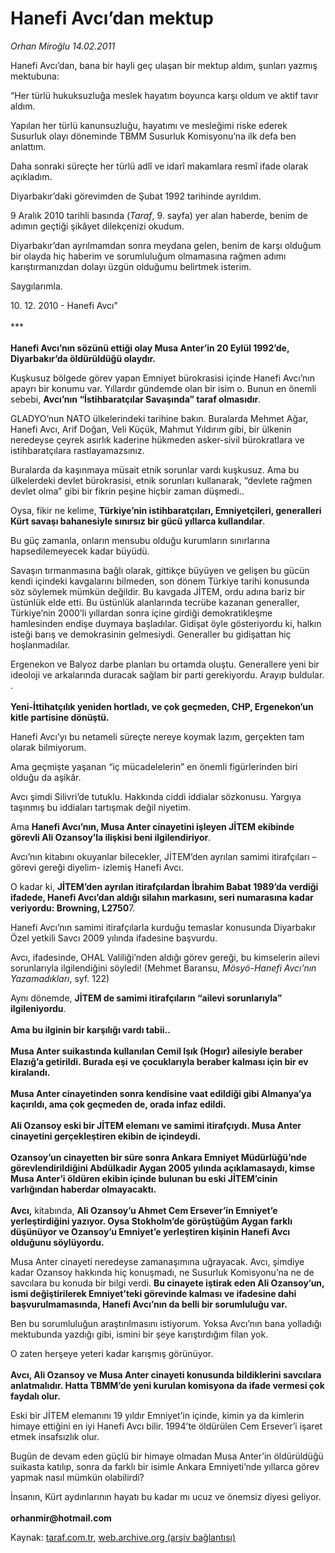 # Hanefi Avcı’dan mektup

*Orhan Miroğlu 14.02.2011*

<div class="yazi"><p>Hanefi Avcı’dan, bana bir hayli geç ulaşan bir mektup aldım, şunları yazmış mektubuna:</p>
<p>“Her türlü hukuksuzluğa meslek hayatım boyunca karşı oldum ve aktif tavır aldım. </p>
<p>Yapılan her türlü kanunsuzluğu, hayatımı ve mesleğimi riske ederek Susurluk olayı döneminde TBMM Susurluk Komisyonu’na ilk defa ben anlattım. </p>
<p>Daha sonraki süreçte her türlü adlî ve idarî makamlara resmî ifade olarak açıkladım.</p>
<p>Diyarbakır’daki görevimden de Şubat 1992 tarihinde ayrıldım.</p>
<p>9 Aralık 2010 tarihli basında (<i>Taraf</i>, 9. sayfa) yer alan haberde, benim de adımın geçtiği şikâyet dilekçenizi okudum.</p>
<p>Diyarbakır’dan ayrılmamdan sonra meydana gelen, benim de karşı olduğum bir olayda hiç haberim ve sorumluluğum olmamasına rağmen adımı karıştırmanızdan dolayı üzgün olduğumu belirtmek isterim.</p>
<p>Saygılarımla.</p>
<p>10. 12. 2010 - Hanefi Avcı”<br/><br/>***<br/><br/><b>Hanefi Avcı’nın sözünü ettiği olay Musa Anter’in 20 Eylül 1992’de, Diyarbakır’da öldürüldüğü olaydır. </b></p>
<p>Kuşkusuz bölgede görev yapan Emniyet bürokrasisi içinde Hanefi Avcı’nın apayrı bir konumu var. Yıllardır gündemde olan bir isim o. Bunun en önemli sebebi, <b>Avcı’nın “İstihbaratçılar Savaşında” taraf olmasıdır</b>. </p>
<p>GLADYO’nun NATO ülkelerindeki tarihine bakın. Buralarda Mehmet Ağar, Hanefi Avcı, Arif Doğan, Veli Küçük, Mahmut Yıldırım gibi, bir ülkenin neredeyse çeyrek asırlık kaderine hükmeden asker-sivil bürokratlara ve istihbaratçılara rastlayamazsınız. </p>
<p>Buralarda da kaşınmaya müsait etnik sorunlar vardı kuşkusuz. Ama bu ülkelerdeki devlet bürokrasisi, etnik sorunları kullanarak, “devlete rağmen devlet olma” gibi bir fikrin peşine hiçbir zaman düşmedi.. </p>
<p>Oysa, fikir ne kelime, <b>Türkiye’nin istihbaratçıları, Emniyetçileri, generalleri Kürt savaşı bahanesiyle sınırsız bir gücü yıllarca kullandılar</b>. </p>
<p>Bu güç zamanla, onların mensubu olduğu kurumların sınırlarına hapsedilemeyecek kadar büyüdü. </p>
<p>Savaşın tırmanmasına bağlı olarak, gittikçe büyüyen ve gelişen bu gücün kendi içindeki kavgalarını bilmeden, son dönem Türkiye tarihi konusunda söz söylemek mümkün değildir. Bu kavgada JİTEM, ordu adına bariz bir üstünlük elde etti. Bu üstünlük alanlarında tecrübe kazanan generaller, Türkiye’nin 2000’li yıllardan sonra içine girdiği demokratikleşme hamlesinden endişe duymaya başladılar. Gidişat öyle gösteriyordu ki, halkın isteği barış ve demokrasinin gelmesiydi. Generaller bu gidişattan hiç hoşlanmadılar. </p>
<p>Ergenekon ve Balyoz darbe planları bu ortamda oluştu. Generallere yeni bir ideoloji ve arkalarında duracak sağlam bir parti gerekiyordu. Arayıp buldular. .<br/><br/><b>Yeni-İttihatçılık yeniden hortladı, ve çok geçmeden, CHP, Ergenekon’un kitle partisine dönüştü.</b></p>
<p>Hanefi Avcı’yı bu netameli süreçte nereye koymak lazım, gerçekten tam olarak bilmiyorum.</p>
<p>Ama geçmişte yaşanan “iç mücadelelerin” en önemli figürlerinden biri olduğu da aşikâr.</p>
<p>Avcı şimdi Silivri’de tutuklu. Hakkında ciddi iddialar sözkonusu. Yargıya taşınmış bu iddiaları tartışmak değil niyetim. </p>
<p>Ama <b>Hanefi Avcı’nın, Musa Anter cinayetini işleyen JİTEM ekibinde görevli Ali Ozansoy’la ilişkisi beni ilgilendiriyor</b>. </p>
<p>Avcı’nın kitabını okuyanlar bilecekler, JİTEM’den ayrılan samimi itirafçıları –görevi gereği diyelim- izlemiş Hanefi Avcı. </p>
<p>O kadar ki, <b>JİTEM’den ayrılan itirafçılardan İbrahim Babat 1989’da verdiği ifadede, Hanefi Avcı’dan aldığı silahın markasını, seri numarasına kadar veriyordu: Browning, L2750</b>7.</p>
<p>Hanefi Avcı’nın samimi itirafçılarla kurduğu temaslar konusunda Diyarbakır Özel yetkili Savcı 2009 yılında ifadesine başvurdu. </p>
<p>Avcı, ifadesinde, OHAL Valiliği’nden aldığı görev gereği, bu kimselerin ailevi sorunlarıyla ilgilendiğini söyledi! (Mehmet Baransu, <i>Mösyö-Hanefi Avcı’nın Yazamadıkları</i>, syf. 122)</p>
<p>Aynı dönemde, <b>JİTEM de samimi itirafçıların “ailevi sorunlarıyla” ilgileniyordu</b>.<br/><br/><b>Ama bu ilginin bir karşılığı vardı tabii..<br/><br/></b><b>Musa Anter suikastında kullanılan Cemil Işık (Hogır) ailesiyle beraber Elazığ’a getirildi. Burada eşi ve çocuklarıyla beraber kalması için bir ev kiralandı.<br/><br/></b><b>Musa Anter cinayetinden sonra kendisine vaat edildiği gibi Almanya’ya kaçırıldı, ama çok geçmeden de, orada infaz edildi.</b> <br/><br/><b>Ali Ozansoy eski bir JİTEM elemanı ve samimi itirafçıydı. Musa Anter cinayetini gerçekleştiren ekibin de içindeydi.<br/><br/></b><b>Ozansoy’un cinayetten bir süre sonra Ankara Emniyet Müdürlüğü’nde görevlendirildiğini Abdülkadir Aygan 2005 yılında açıklamasaydı, kimse Musa Anter’i öldüren ekibin içinde bulunan bu eski JİTEM’cinin varlığından haberdar olmayacaktı. <br/><br/></b><b>Avcı,</b> kitabında, <b>Ali Ozansoy’u Ahmet Cem Ersever’in Emniyet’e yerleştirdiğini yazıyor. Oysa Stokholm’de görüştüğüm Aygan farklı düşünüyor ve Ozansoy’u Emniyet’e yerleştiren kişinin Hanefi Avcı olduğunu söylüyordu.</b> </p>
<p>Musa Anter cinayeti neredeyse zamanaşımına uğrayacak. Avcı, şimdiye kadar Ozansoy hakkında hiç konuşmadı, ne Susurluk Komisyonu’na ne de savcılara bu konuda bir bilgi verdi. <b>Bu cinayete iştirak eden Ali Ozansoy’un, ismi değiştirilerek Emniyet’teki görevinde kalması ve ifadesine dahi başvurulmamasında, Hanefi Avcı’nın da belli bir sorumluluğu var.</b> </p>
<p>Ben bu sorumluluğun araştırılmasını istiyorum. Yoksa Avcı’nın bana yolladığı mektubunda yazdığı gibi, ismini bir şeye karıştırdığım filan yok. </p>
<p>O zaten herşeye yeteri kadar karışmış görünüyor.<br/><br/><b>Avcı, Ali Ozansoy ve Musa Anter cinayeti konusunda bildiklerini savcılara anlatmalıdır. Hatta TBMM’de yeni kurulan komisyona da ifade vermesi çok faydalı olur.</b></p>
<p>Eski bir JİTEM elemanını 19 yıldır Emniyet’in içinde, kimin ya da kimlerin himaye ettiğini en iyi Hanefi Avcı bilir. 1994’te öldürülen Cem Ersever’i işaret etmek insafsızlık olur. </p>
<p>Bugün de devam eden güçlü bir himaye olmadan Musa Anter’in öldürüldüğü suikasta katılıp, sonra da farklı bir isimle Ankara Emniyeti’nde yıllarca görev yapmak nasıl mümkün olabilirdi?</p>
<p>İnsanın, Kürt aydınlarının hayatı bu kadar mı ucuz ve önemsiz diyesi geliyor.<br/><br/><b>orhanmir@hotmail.com</b></p>
</div>

Kaynak: [taraf.com.tr](http://www.taraf.com.tr/orhan-miroglu/makale-hanefi-avci-dan-mektup.htm), [web.archive.org (arşiv bağlantısı)](http://web.archive.org/web/20130721101600/http://www.taraf.com.tr/orhan-miroglu/makale-hanefi-avci-dan-mektup.htm)
